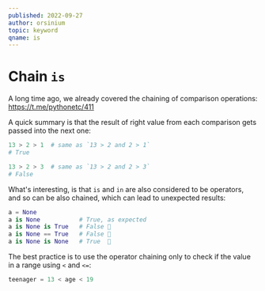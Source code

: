 ```yaml
---
published: 2022-09-27
author: orsinium
topic: keyword
qname: is
---
```


# Chain `is`

A long time ago, we already covered the chaining of comparison operations:
<https://t.me/pythonetc/411>

A quick summary is that the result of right value from each comparison gets passed into the next one:

```python
13 > 2 > 1  # same as `13 > 2 and 2 > 1`
# True

13 > 2 > 3  # same as `13 > 2 and 2 > 3`
# False
```

What's interesting, is that `is` and `in` are also considered to be operators, and so can be also chained, which can lead to unexpected results:

```python
a = None
a is None           # True, as expected
a is None is True   # False 🤔
a is None == True   # False 🤔
a is None is None   # True  🤯
```

The best practice is to use the operator chaining only to check if the value in a range using `<` and `<=`:

```python
teenager = 13 < age < 19
```
